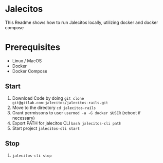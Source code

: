 # Jalecitos

This Readme shows how to run Jalecitos locally, utilizing docker and docker compose


# Prerequisites

- Linux / MacOS
- Docker
- Docker Compose

## Start

1. Download Code by doing `git clone git@gitlab.com:jalecitos/jalecitos-rails.git`
2. Move to the directory `cd jalecitos-rails`
3. Grant permissons to user `usermod -a -G docker $USER` (reboot if necessary)
3. Export PATH for jalecitos CLI `bash jalecitos-cli path`
4. Start project `jalecitos-cli start`

## Stop

1. `jalecitos-cli stop`
